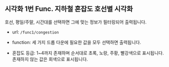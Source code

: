 ## 시각화 1번 Func. 지하철 혼잡도 호선별 시각화

호선, 평일/주말, 시간대를 선택하면 그에 맞는 정보가 필터링되어 출력됩니다.

* url: `/func1/congestion`
  
* function: 세 가지 드롭 다운에 필요한 값을 모두 선택하면 출력됩니다.

* 혼잡도 등급: 1~4까지 존재하며 순서대로 초록, 노랑, 주황, 빨강색으로 표시됩니다. 존재하지 않는 값은 회색으로 표시됩니다. 
